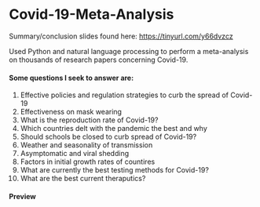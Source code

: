 # Covid-19-Meta-Analysis

Summary/conclusion slides found here: https://tinyurl.com/y66dvzcz

Used Python and natural language processing to perform a meta-analysis on thousands of research papers concerning Covid-19.

#### Some questions I seek to answer are:
  1. Effective policies and regulation strategies to curb the spread of Covid-19
  2. Effectiveness on mask wearing
  3. What is the reproduction rate of Covid-19?
  4. Which countries delt with the pandemic the best and why
  5. Should schools be closed to curb spread of Covid-19?
  6. Weather and seasonality of transmission
  7. Asymptomatic and viral shedding
  8. Factors in initial growth rates of countires
  9. What are currently the best testing methods for Covid-19?
  10. What are the best current theraputics?

#### Preview

